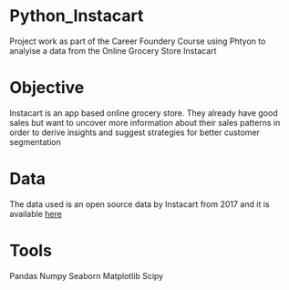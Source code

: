 # Python_Instacart
Project work as part of the Career Foundery Course using Phtyon to analyise a data from the Online Grocery Store Instacart



# Objective
Instacart is an app based online grocery store. They already have good sales but want to uncover more information about their sales patterns in order to derive insights and suggest strategies for better customer segmentation

# Data
The data used is an open source data by Instacart from 2017 and it is available [here]([url](https://www.instacart.com/datasets/grocery-shopping-2017))


# Tools
Pandas
Numpy
Seaborn
Matplotlib
Scipy
